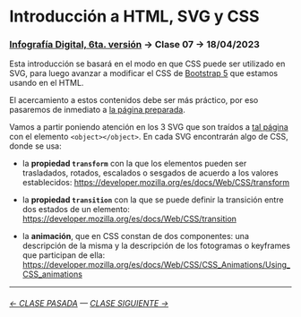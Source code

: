 # Introducción a HTML, SVG y CSS

### [Infografía Digital, 6ta. versión](https://github.com/profesorfaco/dno075-2023-1#readme) → Clase 07 → 18/04/2023

Esta introducción se basará en el modo en que CSS puede ser utilizado en SVG, para luego avanzar a modificar el CSS de [Bootstrap 5](https://getbootstrap.com/) que estamos usando en el HTML. 

El acercamiento a estos contenidos debe ser más práctico, por eso pasaremos de inmediato a [la página preparada](https://profesorfaco.github.io/dno075-2023-1/clase-07). 

Vamos a partir poniendo atención en los 3 SVG que son traídos a [tal página](https://profesorfaco.github.io/dno075-2023-1/clase-07) con el elemento `<object></object>`. En cada SVG encontrarán algo de CSS, donde se usa:

- la **propiedad `transform`** con la que los elementos pueden ser trasladados, rotados, escalados o sesgados de acuerdo a los valores establecidos: https://developer.mozilla.org/es/docs/Web/CSS/transform

- la **propiedad `transition`** con la que se puede definir la transición entre dos estados de un elemento: https://developer.mozilla.org/es/docs/Web/CSS/transition

- la **animación**, que en CSS constan de dos componentes: una descripción de la misma y la descripción de los fotogramas o keyframes que participan de ella: https://developer.mozilla.org/es/docs/Web/CSS/CSS_Animations/Using_CSS_animations

- - - - - -

###### [← CLASE PASADA](https://github.com/profesorfaco/dno075-2023-1/tree/main/clase-06) — [CLASE SIGUIENTE →](https://github.com/profesorfaco/dno075-2023-1/tree/main/clase-08) 
